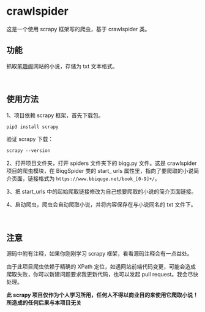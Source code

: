# crawlspider
这是一个使用 scrapy 框架写的爬虫，基于 crawlspider 类。

## 功能
抓取[笔趣阁](https://www.bbiquge.net/)网站的小说，存储为 txt 文本格式。

<br>

## 使用方法
1、项目依赖 scrapy 框架，首先下载包。
```txt
pip3 install scrapy
```

验证 scrapy 下载：
```txt
scrapy --version
```

2、打开项目文件夹，打开 spiders 文件夹下的 biqg.py 文件。这是 crawlspider 项目的爬虫模块，在 BiqgSpider 类的 start_ urls 属性里，指向了要爬取的小说简介页面，链接格式为 `https://www.bbiquge.net/book_[0-9]+/`。

3、把 start_urls 中的起始爬取链接修改为自己想要爬取的小说的简介页面链接。

4、启动爬虫，爬虫会自动爬取小说，并将内容保存在与小说同名的 txt 文件下。

<br>

## 注意
源码中附有注释，如果你刚刚学习 scrapy 框架，看看源码注释会有一点益处。

由于此项目爬虫依赖于精确的 XPath 定位，如遇网站前端代码变更，可能会造成爬取失败，你可以新建问题要求我更新代码，也可以发起 pull request。我会尽快处理。

**此 scrapy 项目仅作为个人学习所用，任何人不得以商业目的来使用它爬取小说！所造成的任何后果与本项目无关**
